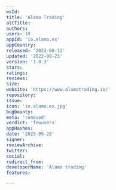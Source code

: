 ```yaml
---
wsId: 
title: 'Alamo Trading'
altTitle: 
authors: 
users: 10
appId: 'io.alamo.ex'
appCountry: 
released: '2022-08-12'
updated: '2022-08-23'
version: '1.0.3'
stars: 
ratings: 
reviews: 
size: 
website: 'https://www.alamotrading.io/'
repository: 
issue: 
icon: 'io.alamo.ex.jpg'
bugbounty: 
meta: 'removed'
verdict: 'fewusers'
appHashes: 
date: '2023-09-28'
signer: 
reviewArchive: 
twitter: 
social: 
redirect_from: 
developerName: 'Alamo trading'
features: 

---
```


